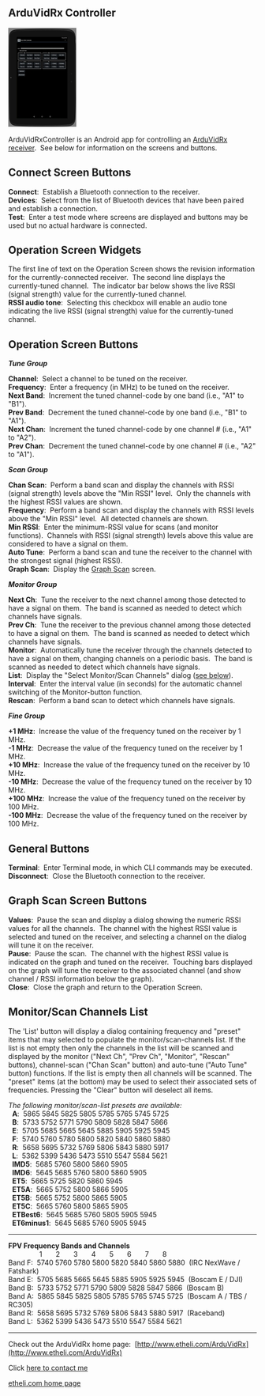 ArduVidRx Controller
--------------------

[![](pic/ArduVidRxController_sshot1.jpg)](pic/ArduVidRxController_sshot1.jpg)


ArduVidRxController is an Android app for controlling an [ArduVidRx
receiver](http://www.etheli.com/ArduVidRx).  See below for information
on the screens and buttons.

Connect Screen Buttons
----------------------

**Connect**:  Establish a Bluetooth connection to the receiver.  
**Devices**:  Select from the list of Bluetooth devices that have been
paired and establish a connection.  
**Test**:  Enter a test mode where screens are displayed and buttons may
be used but no actual hardware is connected.  

Operation Screen Widgets
------------------------

The first line of text on the Operation Screen shows the revision information
for the currently-connected receiver.  The second line displays the
currently-tuned channel.  The indicator bar below shows the live RSSI
(signal strength) value for the currently-tuned channel.  
**RSSI audio tone**:  Selecting this checkbox will enable an audio tone
indicating the live RSSI (signal strength) value for the currently-tuned
channel.

Operation Screen Buttons
------------------------

***Tune Group***
 
**Channel**:  Select a channel to be tuned on the receiver.  
**Frequency**:  Enter a frequency (in MHz) to be tuned on the
receiver.  
**Next Band**:  Increment the tuned channel-code by one band (i.e.,
"A1" to "B1").  
**Prev Band**:  Decrement the tuned channel-code by one band (i.e.,
"B1" to "A1").  
**Next Chan**:  Increment the tuned channel-code by one channel #
(i.e., "A1" to "A2").  
**Prev Chan**:  Decrement the tuned channel-code by one channel #
(i.e., "A2" to "A1").  
 
***Scan Group***
 
**Chan Scan**:  Perform a band scan and display the channels with RSSI
(signal strength) levels above the "Min RSSI" level.  Only the channels
with the highest RSSI values are shown.  
**Frequency**:  Perform a band scan and display the channels with RSSI
levels above the "Min RSSI" level.  All detected channels are shown.  
**Min RSSI**:  Enter the minimum-RSSI value for scans (and monitor
functions).  Channels with RSSI (signal strength) levels above this
value are considered to have a signal on them.  
**Auto Tune**:  Perform a band scan and tune the receiver to the
channel with the strongest signal (highest RSSI).  
**Graph Scan**:  Display the [Graph Scan](#graphscan) screen.  
 
***Monitor Group***
 
**Next Ch**:  Tune the receiver to the next channel among those
detected to have a signal on them.  The band is scanned as needed to
detect which channels have signals.  
**Prev Ch**:  Tune the receiver to the previous channel among those
detected to have a signal on them.  The band is scanned as needed to
detect which channels have signals.  
**Monitor**:  Automatically tune the receiver through the channels
detected to have a signal on them, changing channels on a periodic
basis.  The band is scanned as needed to detect which channels have
signals.  
**List**:  Display the "Select Monitor/Scan Channels" dialog
([see below](#list)).  
**Interval**:  Enter the interval value (in seconds) for the automatic
channel switching of the Monitor-button function.  
**Rescan**:  Perform a band scan to detect which channels have
signals.  
 
***Fine Group***
 
**+1 MHz**:  Increase the value of the frequency tuned on the receiver
by 1 MHz.  
**-1 MHz**:  Decrease the value of the frequency tuned on the receiver
by 1 MHz.  
**+10 MHz**:  Increase the value of the frequency tuned on the receiver
by 10 MHz.  
**-10 MHz**:  Decrease the value of the frequency tuned on the receiver
by 10 MHz.  
**+100 MHz**:  Increase the value of the frequency tuned on the
receiver by 100 MHz.  
**-100 MHz**:  Decrease the value of the frequency tuned on the
receiver by 100 MHz.  

General Buttons
---------------

**Terminal**:  Enter Terminal mode, in which CLI commands may be
executed.  
**Disconnect**:  Close the Bluetooth connection to the receiver.  

<a name="graphscan"></a>
Graph Scan Screen Buttons
-------------------------

**Values**:  Pause the scan and display a dialog showing the numeric
RSSI values for all the channels.  The channel with the highest RSSI
value is selected and tuned on the receiver, and selecting a channel on the dialog
will tune it on the receiver.  
**Pause**:  Pause the scan.  The channel with the highest RSSI value is
indicated on the graph and tuned on the receiver.  Touching bars
displayed on the graph will tune the receiver to the associated channel
(and show channel / RSSI information below the graph).  
**Close**:  Close the graph and return to the Operation Screen.

<a name="list"></a>
Monitor/Scan Channels List
--------------------------

The 'List' button will display a dialog containing frequency and "preset"
items that may selected to populate the monitor/scan-channels list.  If
the list is not empty then only the channels in the list will be scanned and
displayed by the monitor ("Next Ch", "Prev Ch", "Monitor", "Rescan" buttons),
channel-scan ("Chan Scan" button) and auto-tune ("Auto Tune" button)
functions.  If the list is empty then all channels will be scanned.  The
"preset" items (at the bottom) may be used to select their associated sets
of frequencies.  Pressing the "Clear" button will deselect all items.

*The following monitor/scan-list presets are available:*  
   **A**:  5865 5845 5825 5805 5785 5765 5745 5725  
   **B**:  5733 5752 5771 5790 5809 5828 5847 5866  
   **E**:  5705 5685 5665 5645 5885 5905 5925 5945  
   **F**:  5740 5760 5780 5800 5820 5840 5860 5880  
   **R**:  5658 5695 5732 5769 5806 5843 5880 5917  
   **L**:  5362 5399 5436 5473 5510 5547 5584 5621  
   **IMD5**:  5685 5760 5800 5860 5905  
   **IMD6**:  5645 5685 5760 5800 5860 5905  
   **ET5**:  5665 5725 5820 5860 5945  
   **ET5A**:  5665 5752 5800 5866 5905  
   **ET5B**:  5665 5752 5800 5865 5905  
   **ET5C**:  5665 5760 5800 5865 5905  
   **ETBest6**:  5645 5685 5760 5805 5905 5945  
   **ET6minus1**:  5645 5685 5760 5905 5945  

* * * * *

**FPV Frequency Bands and Channels**\
                  1       2       3       4       5       6       7       8  
Band F:  5740 5760 5780 5800 5820 5840 5860 5880  (IRC NexWave / Fatshark)  
Band E:  5705 5685 5665 5645 5885 5905 5925 5945  (Boscam E / DJI)  
Band B:  5733 5752 5771 5790 5809 5828 5847 5866  (Boscam B)  
Band A:  5865 5845 5825 5805 5785 5765 5745 5725  (Boscam A / TBS / RC305)  
Band R:  5658 5695 5732 5769 5806 5843 5880 5917  (Raceband)  
Band L:  5362 5399 5436 5473 5510 5547 5584 5621  

* * * * *

Check out the ArduVidRx home page: 
[http://www.etheli.com/ArduVidRx](http://www.etheli.com/ArduVidRx)

Click [here to contact me](http://www.etheli.com/contact/index.html)
 
[etheli.com home page](http://www.etheli.com)
